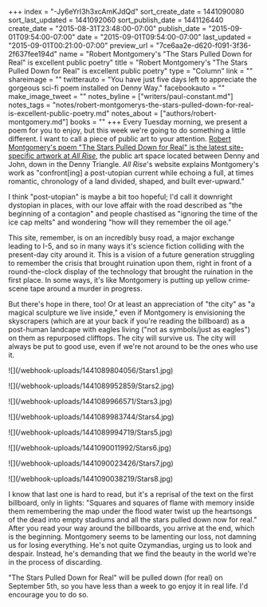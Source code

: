 +++
index = "-Jy6eYrI3h3xcAmKJdQd"
sort_create_date = 1441090080
sort_last_updated = 1441092060
sort_publish_date = 1441126440
create_date = "2015-08-31T23:48:00-07:00"
publish_date = "2015-09-01T09:54:00-07:00"
date = "2015-09-01T09:54:00-07:00"
last_updated = "2015-09-01T00:21:00-07:00"
preview_url = "7ce6aa2e-d620-f091-3f36-2f637fee194d"
name = "Robert Montgomery's \"The Stars Pulled Down for Real\" is excellent public poetry"
title = "Robert Montgomery's \"The Stars Pulled Down for Real\" is excellent public poetry"
type = "Column"
link = ""
shareimage = ""
twitterauto = "You have just five days left to appreciate the gorgeous sci-fi poem installed on Denny Way."
facebookauto = ""
make_image_tweet = ""
notes_byline = ["writers/paul-constant.md"]
notes_tags = "notes/robert-montgomerys-the-stars-pulled-down-for-real-is-excellent-public-poetry.md"
notes_about = ["authors/robert-montgomery.md"]
books = ""
+++
Every Tuesday morning, we present a poem for you to enjoy, but this week we're going to do something a little different. I want to call a piece of public art to your attention. [Robert Montgomery's poem "The Stars Pulled Down for Real" is the latest site-specific artwork at *All Rise*](http://www.allriseseattle.org/robertmontgomery/), the public art space located between Denny and John, down in the Denny Triangle. *All Rise*'s website explains Montgomery's work as "confront[ing] a post-utopian current while echoing a full, at times romantic, chronology of a land divided, shaped, and built ever-upward." 

I think "post-utopian" is maybe a bit too hopeful; I'd call it downright dystopian in places, with our love affair with the road described as "the beginning of a contagion" and people chastised as "ignoring the time of the ice cap melts" and wondering "how will they remember the oil age." 

This site, remember, is on an incredibly busy road, a major exchange leading to I-5, and so in many ways it's science fiction colliding with the present-day city around it. This is a vision of a future generation struggling to remember the crisis that brought ruination upon them, right in front of a round-the-clock display of the technology that brought the ruination in the first place. In some ways, it's like Montgomery is putting up yellow crime-scene tape around a murder in progress.

But there's hope in there, too! Or at least  an appreciation of "the city" as "a magical sculpture we live inside," even if Montgomery is envisioning the skyscrapers (which are at your back if you're reading the billboard) as a post-human landcape with eagles living ("not as symbols/just as eagles") on them as repurposed clifftops. The city will survive us. The city will always be put to good use, even if we're not around to be the ones who use it.

<p class="image">![](/webhook-uploads/1441089804056/Stars1.jpg)</p>

<p class="image">![](/webhook-uploads/1441089952859/Stars2.jpg)</p>

<p class="image">![](/webhook-uploads/1441089966571/Stars3.jpg)</p>

<p class="image">![](/webhook-uploads/1441089983744/Stars4.jpg)</p>

<p class="image">![](/webhook-uploads/1441089994719/Stars5.jpg)</p>

<p class="image">![](/webhook-uploads/1441090011992/Stars6.jpg)</p>

<p class="image">![](/webhook-uploads/1441090023426/Stars7.jpg)</p>

<p class="image">![](/webhook-uploads/1441090038219/Stars8.jpg)</p>

I know that last one is hard to read, but it's a reprisal of the text on the first billboard, only in lights: "Squares and squares of flame with memory inside them remembering the map under the flood water twist up the heartsongs of the dead into empty stadiums and all the stars pulled down now for real." After you read your way around the billboards, you arrive at the end, which is the beginning. Montgomery seems to be lamenting our loss, not damning us for losing everything. He's not quite Ozymandias, urging us to look and despair. Instead, he's demanding that we find the beauty in the world we're in the process of discarding.

"The Stars Pulled Down for Real" will be pulled down (for real) on September 5th, so you have less than a week to go enjoy it in real life. I'd encourage you to do so.